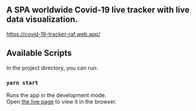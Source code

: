 ## A SPA worldwide Covid-19 live tracker with live data visualization.

https://covid-19-tracker-raf.web.app/

## Available Scripts

In the project directory, you can run:

### `yarn start`

Runs the app in the development mode.<br />
Open [the live page](https://covid-19-tracker-raf.web.app/) to view it in the browser.
